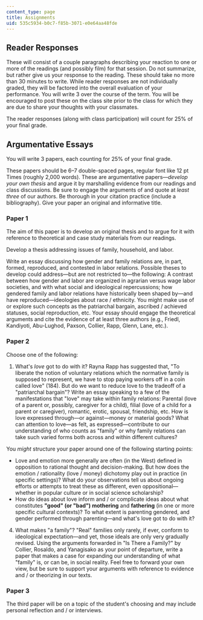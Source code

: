 ```yaml
---
content_type: page
title: Assignments
uid: 535c5934-b0c7-f85b-3071-e0e64aa48fde
---
```


Reader Responses
----------------

These will consist of a couple paragraphs describing your reaction to one or more of the readings (and possibly film) for that session. Do not summarize, but rather give us your response to the reading. These should take no more than 30 minutes to write. While reader responses are not individually graded, they will be factored into the overall evaluation of your performance. You will write 3 over the course of the term. You will be encouraged to post these on the class site prior to the class for which they are due to share your thoughts with your classmates.

The reader responses (along with class participation) will count for 25% of your final grade.

Argumentative Essays
--------------------

You will write 3 papers, each counting for 25% of your final grade.

These papers should be 6–7 double-spaced pages, regular font like 12 pt Times (roughly 2,000 words). These are argumentative papers—_develop your own thesis_ and argue it by marshalling evidence from our readings and class discussions. Be sure to engage the arguments of and quote at _least three_ of our authors. Be thorough in your citation practice (include a bibliography). Give your paper an original and informative title.

### Paper 1

The aim of this paper is to develop an original thesis and to argue for it with reference to theoretical and case study materials from our readings.

Develop a thesis addressing issues of family, household, and labor.

Write an essay discussing how gender and family relations are, in part, formed, reproduced, and contested in labor relations. Possible theses to develop could address—but are not restricted to—the following: A contrast between how gender and labor are organized in agrarian versus wage labor societies, and with what social and ideological repercussions; how gendered family and labor relations have historically been shaped by—and have reproduced—ideologies about race / ethnicity. You might make use of or explore such concepts as the patriarchal bargain, ascribed / achieved statuses, social reproduction, etc. Your essay should engage the theoretical arguments and cite the evidence of at least three authors (e.g., Friedl, Kandiyoti, Abu-Lughod, Paxson, Collier, Rapp, Glenn, Lane, etc.).

### Paper 2

Choose one of the following:

1.  What's _love_ got to do with it? Rayna Rapp has suggested that, "To liberate the notion of voluntary relations which the normative family is supposed to represent, we have to stop paying workers off in a coin called love" (184). But do we want to reduce love to the tradeoff of a "patriarchal bargain"? Write an essay speaking to a few of the manifestations that "love" may take within family relations: Parental (love of a parent or, possibly, caregiver for a child), filial (love of a child for a parent or caregiver), romantic, erotic, spousal, friendship, etc. How is love expressed through—or against—money or material goods? What can attention to love—as felt, as expressed—contribute to our understanding of who counts as "family" or why family relations can take such varied forms both across and within different cultures?

You _might_ structure your paper around one of the following starting points:

*   Love and emotion more generally are often (in the West) defined in opposition to rational thought and decision-making. But how does the emotion / rationality (love / money) dichotomy play out in practice (in specific settings)? What do your observations tell us about ongoing efforts or attempts to treat these as different, even oppositional—whether in popular culture or in social science scholarship?
*   How do ideas about love inform and / or complicate ideas about what constitutes **"good" (or "bad") mothering** and **fathering** (in one or more specific cultural contexts)? To what extent is parenting gendered, and gender performed through parenting—and what's love got to do with it?

4.  What makes "a family"? "Real" families only rarely, if ever, conform to ideological expectation—and yet, those ideals are only very gradually revised. Using the arguments forwarded in "Is There a Family?" by Collier, Rosaldo, and Yanagisako as your point of departure, write a paper that makes a case for expanding our understanding of what "family" is, or can be, in social reality. Feel free to forward your own view, but be sure to support your arguments with reference to evidence and / or theorizing in our texts.

### Paper 3

The third paper will be on a topic of the student's choosing and may include personal reflection and / or interviews.